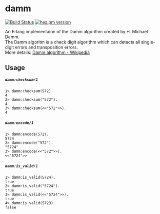 damm
=====

[![Build Status](https://travis-ci.org/mururu/damm.svg?branch=master)](https://travis-ci.org/mururu/damm)
[![hex.pm version](https://img.shields.io/hexpm/v/damm.svg)](https://hex.pm/packages/damm)


An Erlang implementaion of the Damm algorithm created by H. Michael Damm.  
The Damm algoritm is a check digit algorithm which can detects all single-digit errors and transposition errors.  
More details: [Damm algorithm - Wikipedia](https://en.wikipedia.org/wiki/Damm_algorithm)

## Usage

##### `damm:checksum/1`

```
1> damm:checksum(572).
4
2> damm:checksum("572").
4
3> damm:checksum(<<"572">>).
4
```

##### `damm:encode/1`

```
1> damm:encode(572).
5724
2> damm:encode("572").
"5724"
3> damm:encode(<<"572">>).
<<"5724">>
```

##### `damm:is_valid/1`

```
1> damm:is_valid(5724).
true
2> damm:is_valid("5724").
true
3> damm:is_valid(<<"5724">>).
true
4> damm:is_valid(5723).
false
```
